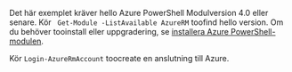 Det här exemplet kräver hello Azure PowerShell Modulversion 4.0 eller senare. Kör ` Get-Module -ListAvailable AzureRM` toofind hello version. Om du behöver tooinstall eller uppgradering, se [installera Azure PowerShell-modulen](/powershell/azure/install-azurerm-ps). 

Kör `Login-AzureRmAccount` toocreate en anslutning till Azure. 
